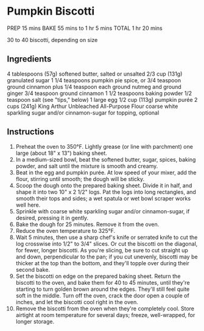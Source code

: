 # Pumpkin Biscotti
PREP
15 mins
BAKE
55 mins to 1 hr 5 mins
TOTAL
1 hr 20 mins

30 to 40 biscotti, depending on size

## Ingredients
4 tablespoons (57g) softened butter, salted or unsalted
2/3 cup (131g) granulated sugar
1 1/4 teaspoons pumpkin pie spice, or 3/4 teaspoon ground cinnamon plus 1/4 teaspoon each ground nutmeg and ground ginger
3/4 teaspoon ground cinnamon
1 1/2 teaspoons baking powder
1/2 teaspoon salt (see "tips," below)
1 large egg
1/2 cup (113g) pumpkin purée
2 cups (241g) King Arthur Unbleached All-Purpose Flour
coarse white sparkling sugar and/or cinnamon-sugar for topping, optional

## Instructions
1. Preheat the oven to 350°F. Lightly grease (or line with parchment) one large (about 18" x 13") baking sheet.
1. In a medium-sized bowl, beat the softened butter, sugar, spices, baking powder, and salt until the mixture is smooth and creamy.
1. Beat in the egg and pumpkin purée. At low speed of your mixer, add the flour, stirring until smooth; the dough will be sticky.
1. Scoop the dough onto the prepared baking sheet. Divide it in half, and shape it into two 10" x 2 1/2" logs. Pat the logs into long rectangles, and smooth their tops and sides; a wet spatula or wet bowl scraper works well here.
1. Sprinkle with coarse white sparkling sugar and/or cinnamon-sugar, if desired, pressing it in gently.
1. Bake the dough for 25 minutes. Remove it from the oven.
1. Reduce the oven temperature to 325°F.
1. Wait 5 minutes, then use a sharp chef's knife or serrated knife to cut the log crosswise into 1/2" to 3/4" slices. Or cut the biscotti on the diagonal, for fewer, longer biscotti. As you're slicing, be sure to cut straight up and down, perpendicular to the pan; if you cut unevenly, biscotti may be thicker at the top than the bottom, and they'll topple over during their second bake.
1. Set the biscotti on edge on the prepared baking sheet. Return the biscotti to the oven, and bake them for 40 to 45 minutes, until they're starting to turn golden brown around the edges. They'll still feel quite soft in the middle. Turn off the oven, crack the door open a couple of inches, and let the biscotti cool right in the oven.
1. Remove the biscotti from the oven when they're completely cool. Store airtight at room temperature for several days; freeze, well-wrapped, for longer storage.